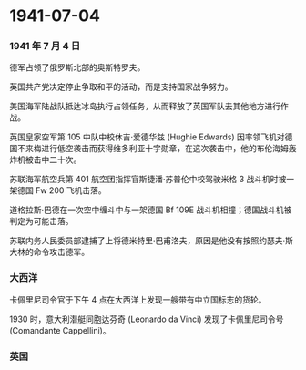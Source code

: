 # 1941-07-04

### 1941 年 7 月 4 日

德军占领了俄罗斯北部的奥斯特罗夫。

英国共产党决定停止争取和平的活动，而是支持国家战争努力。

美国海军陆战队抵达冰岛执行占领任务，从而释放了英国军队去其他地方进行作战。

英国皇家空军第 105 中队中校休吉·爱德华兹 (Hughie Edwards)
因率领飞机对德国不来梅进行低空袭击而获得维多利亚十字勋章，在这次袭击中，他的布伦海姆轰炸机被击中二十次。

苏联海军航空兵第 401 航空团指挥官斯捷潘·苏普伦中校驾驶米格 3
战斗机时被一架德国 Fw 200 飞机击落。

道格拉斯·巴德在一次空中缠斗中与一架德国 Bf 109E
战斗机相撞；德国战斗机被判定为可能击落。

苏联内务人民委员部逮捕了上将德米特里·巴甫洛夫，原因是他没有按照约瑟夫·斯大林的命令攻击德军。

### 大西洋

卡佩里尼司令官于下午 4 点在大西洋上发现一艘带有中立国标志的货轮。

1930 时，意大利潜艇同胞达芬奇 (Leonardo da Vinci) 发现了卡佩里尼司令号
(Comandante Cappellini)。

### 英国